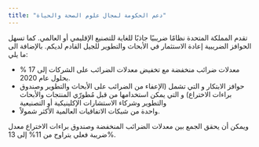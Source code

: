 ```yaml
---
title: "دعم الحكومة لمجال علوم الصحة والحياة"
---
```


تقدم المملكة المتحدة نظامًا ضريبيًا جاذبًا للغاية للتصنيع الإقليمي أو العالمي. كما تسهل الحوافز الضريبية إعادة الاستثمار في الأبحاث والتطوير للجيل القادم لديكم. بالإضافة الى ما يلي:

- معدلات ضرائب منخفضة مع تخفيض معدلات الضرائب على الشركات إلى 17 % بحلول عام 2020.
- حوافز الابتكار و التي تشمل (الإعفاء من الضرائب على الأبحاث والتطوير وصندوق براءات الاختراع) و التي يمكن استخدامها من قبل مُطورّي المنتجات والأبحاث والتطوير وشركاء الاستشارات الإكلينيكية أو التصنيعية
- واحدة من شبكات الاتفاقيات العالمية الأكثر شمولاً.

ويمكن أن يحقق الجمع بين معدلات الضرائب المنخفضة وصندوق براءات الاختراع معدل ضريبة فعلي يتراوح من 11% إلى 13%.
